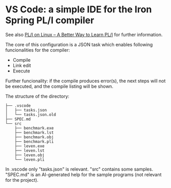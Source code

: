 <h1>VS Code: a simple IDE for the Iron Spring PL/I compiler</h1>
 
See also [PL/I on Linux – A Better Way to Learn PL/I](https://www.linkedin.com/pulse/pli-linux-better-way-learn-gabor-markon-lxihf/?trackingId=teeQnykb%2FM%2B0fHgjnJx6Bg%3D%3D) for further information.

The core of this configuration is a JSON task which enables following funcionalities for the compiler:

- Compile  
- Link edit  
- Execute
  
Further funcionality: if the compile produces error(s), the next steps will not be executed, and the compile listing will be shown.

The structure of the directory:

```
├── .vscode
│   ├── tasks.json
│   └── tasks.json.old
├── SPEC.md
└── src
    ├── benchmark.exe
    ├── benchmark.lst
    ├── benchmark.obj
    ├── benchmark.pli
    ├── leven.exe
    ├── leven.lst
    ├── leven.obj
    └── leven.pli
```

In .vscode only "tasks.json" is relevant. 
"src" contains some samples. 
"SPEC.md" is an AI-generated help for the sample programs (not relevant for the project).
